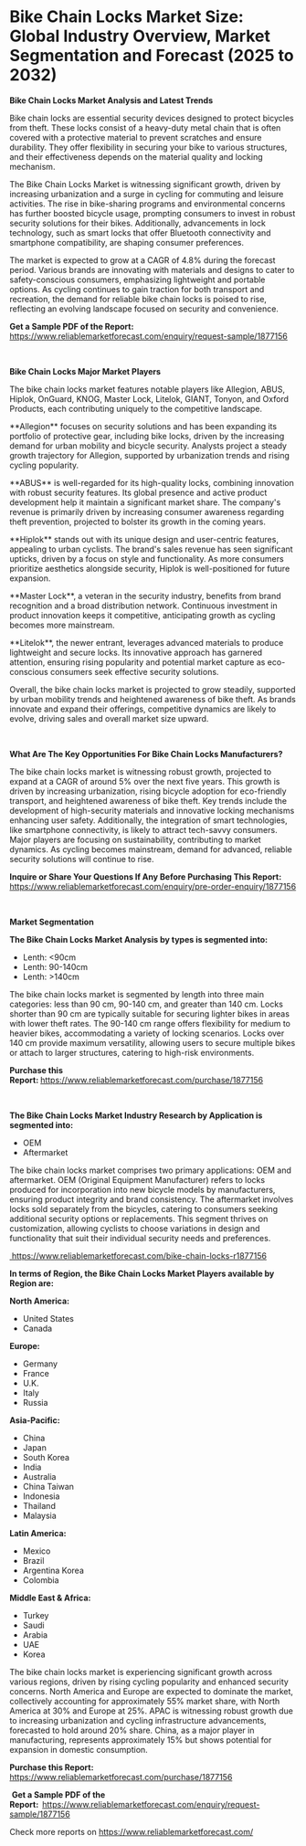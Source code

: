 <p><h1>Bike Chain Locks Market Size: Global Industry Overview, Market Segmentation and Forecast (2025 to 2032)</h1></p><p><strong>Bike Chain Locks Market Analysis and Latest Trends</strong></p>
<p><p>Bike chain locks are essential security devices designed to protect bicycles from theft. These locks consist of a heavy-duty metal chain that is often covered with a protective material to prevent scratches and ensure durability. They offer flexibility in securing your bike to various structures, and their effectiveness depends on the material quality and locking mechanism.</p><p>The Bike Chain Locks Market is witnessing significant growth, driven by increasing urbanization and a surge in cycling for commuting and leisure activities. The rise in bike-sharing programs and environmental concerns has further boosted bicycle usage, prompting consumers to invest in robust security solutions for their bikes. Additionally, advancements in lock technology, such as smart locks that offer Bluetooth connectivity and smartphone compatibility, are shaping consumer preferences.</p><p>The market is expected to grow at a CAGR of 4.8% during the forecast period. Various brands are innovating with materials and designs to cater to safety-conscious consumers, emphasizing lightweight and portable options. As cycling continues to gain traction for both transport and recreation, the demand for reliable bike chain locks is poised to rise, reflecting an evolving landscape focused on security and convenience.</p></p>
<p><strong>Get a Sample PDF of the Report:&nbsp;</strong> <a href="https://www.reliablemarketforecast.com/enquiry/request-sample/1877156?utm_campaign=2481&utm_medium=2&utm_source=Github&utm_content=ia&utm_term=10042025&utm_id=bike-chain-locks">https://www.reliablemarketforecast.com/enquiry/request-sample/1877156</a></p>
<p>&nbsp;</p>
<p><strong>Bike Chain Locks Major Market Players</strong></p>
<p><p>The bike chain locks market features notable players like Allegion, ABUS, Hiplok, OnGuard, KNOG, Master Lock, Litelok, GIANT, Tonyon, and Oxford Products, each contributing uniquely to the competitive landscape.</p><p>**Allegion** focuses on security solutions and has been expanding its portfolio of protective gear, including bike locks, driven by the increasing demand for urban mobility and bicycle security. Analysts project a steady growth trajectory for Allegion, supported by urbanization trends and rising cycling popularity.</p><p>**ABUS** is well-regarded for its high-quality locks, combining innovation with robust security features. Its global presence and active product development help it maintain a significant market share. The company's revenue is primarily driven by increasing consumer awareness regarding theft prevention, projected to bolster its growth in the coming years.</p><p>**Hiplok** stands out with its unique design and user-centric features, appealing to urban cyclists. The brand's sales revenue has seen significant upticks, driven by a focus on style and functionality. As more consumers prioritize aesthetics alongside security, Hiplok is well-positioned for future expansion.</p><p>**Master Lock**, a veteran in the security industry, benefits from brand recognition and a broad distribution network. Continuous investment in product innovation keeps it competitive, anticipating growth as cycling becomes more mainstream.</p><p>**Litelok**, the newer entrant, leverages advanced materials to produce lightweight and secure locks. Its innovative approach has garnered attention, ensuring rising popularity and potential market capture as eco-conscious consumers seek effective security solutions.</p><p>Overall, the bike chain locks market is projected to grow steadily, supported by urban mobility trends and heightened awareness of bike theft. As brands innovate and expand their offerings, competitive dynamics are likely to evolve, driving sales and overall market size upward.</p></p>
<p>&nbsp;</p>
<p><strong>What Are The Key Opportunities For Bike Chain Locks Manufacturers?</strong></p>
<p><p>The bike chain locks market is witnessing robust growth, projected to expand at a CAGR of around 5% over the next five years. This growth is driven by increasing urbanization, rising bicycle adoption for eco-friendly transport, and heightened awareness of bike theft. Key trends include the development of high-security materials and innovative locking mechanisms enhancing user safety. Additionally, the integration of smart technologies, like smartphone connectivity, is likely to attract tech-savvy consumers. Major players are focusing on sustainability, contributing to market dynamics. As cycling becomes mainstream, demand for advanced, reliable security solutions will continue to rise.</p></p>
<p><strong>Inquire or Share Your Questions If Any Before Purchasing This Report:</strong> <a href="https://www.reliablemarketforecast.com/enquiry/pre-order-enquiry/1877156?utm_campaign=2481&utm_medium=2&utm_source=Github&utm_content=ia&utm_term=10042025&utm_id=bike-chain-locks">https://www.reliablemarketforecast.com/enquiry/pre-order-enquiry/1877156</a></p>
<p>&nbsp;</p>
<p><strong>Market Segmentation</strong></p>
<p><strong>The Bike Chain Locks Market Analysis by types is segmented into:</strong></p>
<p><ul><li>Lenth: <90cm</li><li>Lenth: 90-140cm</li><li>Lenth: >140cm</li></ul></p>
<p><p>The bike chain locks market is segmented by length into three main categories: less than 90 cm, 90-140 cm, and greater than 140 cm. Locks shorter than 90 cm are typically suitable for securing lighter bikes in areas with lower theft rates. The 90-140 cm range offers flexibility for medium to heavier bikes, accommodating a variety of locking scenarios. Locks over 140 cm provide maximum versatility, allowing users to secure multiple bikes or attach to larger structures, catering to high-risk environments.</p></p>
<p><strong>Purchase this Report:&nbsp;</strong><a href="https://www.reliablemarketforecast.com/purchase/1877156?utm_campaign=2481&utm_medium=2&utm_source=Github&utm_content=ia&utm_term=10042025&utm_id=bike-chain-locks">https://www.reliablemarketforecast.com/purchase/1877156</a></p>
<p>&nbsp;</p>
<p><strong>The Bike Chain Locks Market Industry Research by Application is segmented into:</strong></p>
<p><ul><li>OEM</li><li>Aftermarket</li></ul></p>
<p><p>The bike chain locks market comprises two primary applications: OEM and aftermarket. OEM (Original Equipment Manufacturer) refers to locks produced for incorporation into new bicycle models by manufacturers, ensuring product integrity and brand consistency. The aftermarket involves locks sold separately from the bicycles, catering to consumers seeking additional security options or replacements. This segment thrives on customization, allowing cyclists to choose variations in design and functionality that suit their individual security needs and preferences.</p></p>
<p><a href="https://www.reliablemarketforecast.com/bike-chain-locks-r1877156?utm_campaign=2481&utm_medium=2&utm_source=Github&utm_content=ia&utm_term=10042025&utm_id=bike-chain-locks">&nbsp;https://www.reliablemarketforecast.com/bike-chain-locks-r1877156</a></p>
<p><strong>In terms of Region, the Bike Chain Locks Market Players available by Region are:</strong></p>
<p>
    <p> <strong> North America: </strong>
        <ul>
            <li>United States</li>
            <li>Canada</li>
        </ul>
        </p> 
    <p> <strong> Europe: </strong>
        <ul>
            <li>Germany</li>
            <li>France</li>
            <li>U.K.</li>
            <li>Italy</li>
            <li>Russia</li>
        </ul>
        </p> 
    <p> <strong> Asia-Pacific: </strong>
        <ul>
            <li>China</li>
            <li>Japan</li>
            <li>South Korea</li>
            <li>India</li>
            <li>Australia</li>
            <li>China Taiwan</li>
            <li>Indonesia</li>
            <li>Thailand</li>
            <li>Malaysia</li>
        </ul>
        </p> 
    <p> <strong> Latin America: </strong>
        <ul>
            <li>Mexico</li>
            <li>Brazil</li>
            <li>Argentina Korea</li>
            <li>Colombia</li>
        </ul>
        </p> 
    <p> <strong> Middle East & Africa: </strong>
        <ul>
            <li>Turkey</li>
            <li>Saudi</li>
            <li>Arabia</li>
            <li>UAE</li>
            <li>Korea</li>
        </ul>
    </p>
    </p>
<p><p>The bike chain locks market is experiencing significant growth across various regions, driven by rising cycling popularity and enhanced security concerns. North America and Europe are expected to dominate the market, collectively accounting for approximately 55% market share, with North America at 30% and Europe at 25%. APAC is witnessing robust growth due to increasing urbanization and cycling infrastructure advancements, forecasted to hold around 20% share. China, as a major player in manufacturing, represents approximately 15% but shows potential for expansion in domestic consumption.</p></p>
<p><strong>Purchase this Report: </strong><a href="https://www.reliablemarketforecast.com/purchase/1877156?utm_campaign=2481&utm_medium=2&utm_source=Github&utm_content=ia&utm_term=10042025&utm_id=bike-chain-locks">https://www.reliablemarketforecast.com/purchase/1877156</a></p>
<p>&nbsp;<strong>Get a Sample PDF of the Report:&nbsp;&nbsp;</strong><a href="https://www.reliablemarketforecast.com/enquiry/request-sample/1877156?utm_campaign=2481&utm_medium=2&utm_source=Github&utm_content=ia&utm_term=10042025&utm_id=bike-chain-locks">https://www.reliablemarketforecast.com/enquiry/request-sample/1877156</a></p>
<p><strong></strong></p>
<p>Check more reports on <a href="https://www.reliablemarketforecast.com/?utm_campaign=2481&utm_medium=2&utm_source=Github&utm_content=ia&utm_term=10042025&utm_id=bike-chain-locks">https://www.reliablemarketforecast.com/</a></p>
